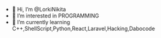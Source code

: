- 👋 Hi, I’m @LorkiNikita
- 👀 I’m interested in PROGRAMMING
- 🌱 I’m currently learning C++,ShellScript,Python,React,Laravel,Hacking,Dabocode

<!---
LorkiNikita/LorkiNikita is a ✨ special ✨ repository because its `README.md` (this file) appears on your GitHub profile.
You can click the Preview link to take a look at your changes.
--->
